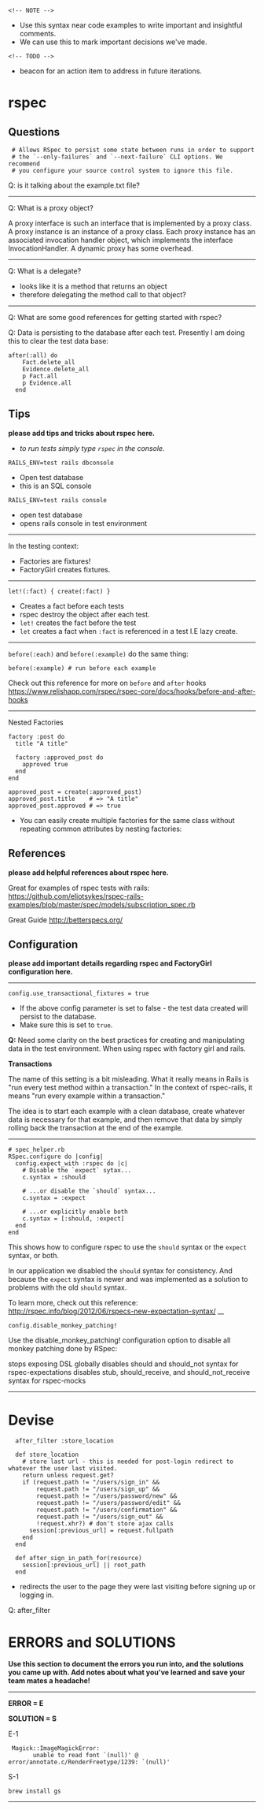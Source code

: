 `<!-- NOTE -->`
* Use this syntax near code examples to write important and insightful comments.
* We can use this to mark important decisions we've made.

`<!-- TODO -->`
* beacon for an action item to address in future iterations.

# rspec

## Questions

```
 # Allows RSpec to persist some state between runs in order to support
 # the `--only-failures` and `--next-failure` CLI options. We recommend
 # you configure your source control system to ignore this file.
```
Q: is it talking about the example.txt file?
___

Q: What is a proxy object?

A proxy interface is such an interface that is implemented by a proxy class. A proxy instance is an instance of a proxy class. Each proxy instance has an associated invocation handler object, which implements the interface InvocationHandler. A dynamic proxy has some overhead.
___

Q: What is a delegate?
* looks like it is a method that returns an object
* therefore delegating the method call to that object?
___

Q: What are some good references for getting started with rspec?

Q: Data is persisting to the database after each test. Presently I am doing this to clear the test data base:

```
after(:all) do
    Fact.delete_all
    Evidence.delete_all
    p Fact.all
    p Evidence.all
  end
  ```

## Tips
__please add tips and tricks about rspec here.__

- _to run tests simply type `rspec` in the console._

```
RAILS_ENV=test rails dbconsole
```
* Open test database
* this is an SQL console

```
RAILS_ENV=test rails console
```
* open test database
* opens rails console in test environment
___

In the testing context:
* Factories are fixtures!
* FactoryGirl creates fixtures.
___
```
let!(:fact) { create(:fact) }
```
* Creates a fact before each tests
* rspec destroy the object after each test.
* `let!` creates the fact before the test
* `let` creates a fact when `:fact` is referenced in a test I.E lazy create.
___

`before(:each)` and `before(:example)` do the same thing:

```
before(:example) # run before each example
```
Check out this reference for more on `before` and `after` hooks
https://www.relishapp.com/rspec/rspec-core/docs/hooks/before-and-after-hooks
___

Nested Factories
```
factory :post do
  title "A title"

  factory :approved_post do
    approved true
  end
end

approved_post = create(:approved_post)
approved_post.title    # => "A title"
approved_post.approved # => true
```
* You can easily create multiple factories for the same class without repeating common attributes by nesting factories:


## References
__please add helpful references about rspec here.__

Great for examples of rspec tests with rails:
https://github.com/eliotsykes/rspec-rails-examples/blob/master/spec/models/subscription_spec.rb

Great Guide
http://betterspecs.org/


## Configuration
__please add important details regarding rspec and FactoryGirl configuration here.__
___
```
config.use_transactional_fixtures = true
```
* If the above config parameter is set to false - the test data created will persist to the database.
* Make sure this is set to `true`.

__Q:__ Need some clarity on the best practices for creating and manipulating data in the test environment. When using rspec with factory girl and rails.

__Transactions__

The name of this setting is a bit misleading. What it really means in Rails
is "run every test method within a transaction." In the context of rspec-rails,
it means "run every example within a transaction."

The idea is to start each example with a clean database, create whatever data
is necessary for that example, and then remove that data by simply rolling back
the transaction at the end of the example.
___

```
# spec_helper.rb
RSpec.configure do |config|
  config.expect_with :rspec do |c|
    # Disable the `expect` sytax...
    c.syntax = :should

    # ...or disable the `should` syntax...
    c.syntax = :expect

    # ...or explicitly enable both
    c.syntax = [:should, :expect]
  end
end
```
This shows how to configure rspec to use the `should` syntax or the `expect` syntax, or both.

In our application we disabled the `should` syntax for consistency. And because the `expect` syntax is newer and was implemented as a solution to problems with the old `should` syntax.

To learn more, check out this reference:
http://rspec.info/blog/2012/06/rspecs-new-expectation-syntax/
__


```
config.disable_monkey_patching!
```

Use the disable_monkey_patching! configuration option to
disable all monkey patching done by RSpec:

stops exposing DSL globally
disables should and should_not syntax for rspec-expectations
disables stub, should_receive, and should_not_receive syntax for rspec-mocks
___




# Devise
```
  after_filter :store_location

  def store_location
    # store last url - this is needed for post-login redirect to whatever the user last visited.
    return unless request.get?
    if (request.path != "/users/sign_in" &&
        request.path != "/users/sign_up" &&
        request.path != "/users/password/new" &&
        request.path != "/users/password/edit" &&
        request.path != "/users/confirmation" &&
        request.path != "/users/sign_out" &&
        !request.xhr?) # don't store ajax calls
      session[:previous_url] = request.fullpath
    end
  end

  def after_sign_in_path_for(resource)
    session[:previous_url] || root_path
  end
```
* redirects the user to the page they were last visiting before signing up or logging in.

Q: after_filter




# ERRORS and SOLUTIONS

__Use this section to document the errors you run into, and the solutions you came up with. Add notes about what you've learned and save your team mates a headache!__
___

__ERROR = E__

__SOLUTION = S__


E-1
```
 Magick::ImageMagickError:
       unable to read font `(null)' @ error/annotate.c/RenderFreetype/1239: `(null)'

```

S-1
```
brew install gs
```
___
